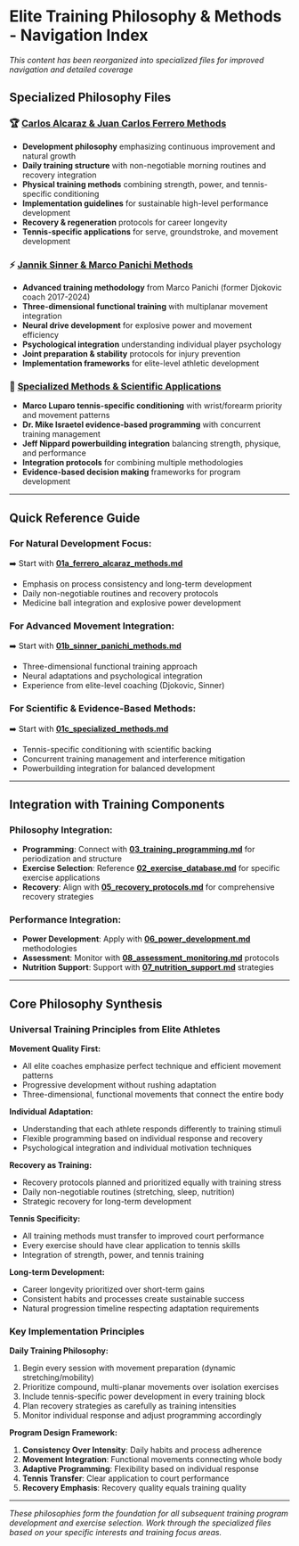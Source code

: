 # Elite Training Philosophy & Methods - Navigation Index

_This content has been reorganized into specialized files for improved navigation and detailed coverage_

## Specialized Philosophy Files

### 🏆 **[Carlos Alcaraz & Juan Carlos Ferrero Methods](01a_ferrero_alcaraz_methods.md)**

- **Development philosophy** emphasizing continuous improvement and natural growth
- **Daily training structure** with non-negotiable morning routines and recovery integration
- **Physical training methods** combining strength, power, and tennis-specific conditioning
- **Implementation guidelines** for sustainable high-level performance development
- **Recovery & regeneration** protocols for career longevity
- **Tennis-specific applications** for serve, groundstroke, and movement development

### ⚡ **[Jannik Sinner & Marco Panichi Methods](01b_sinner_panichi_methods.md)**

- **Advanced training methodology** from Marco Panichi (former Djokovic coach 2017-2024)
- **Three-dimensional functional training** with multiplanar movement integration
- **Neural drive development** for explosive power and movement efficiency
- **Psychological integration** understanding individual player psychology
- **Joint preparation & stability** protocols for injury prevention
- **Implementation frameworks** for elite-level athletic development

### 🔬 **[Specialized Methods & Scientific Applications](01c_specialized_methods.md)**

- **Marco Luparo tennis-specific conditioning** with wrist/forearm priority and movement patterns
- **Dr. Mike Israetel evidence-based programming** with concurrent training management
- **Jeff Nippard powerbuilding integration** balancing strength, physique, and performance
- **Integration protocols** for combining multiple methodologies
- **Evidence-based decision making** frameworks for program development

---

## Quick Reference Guide

### **For Natural Development Focus:**

➡️ Start with **[01a_ferrero_alcaraz_methods.md](01a_ferrero_alcaraz_methods.md)**

- Emphasis on process consistency and long-term development
- Daily non-negotiable routines and recovery protocols
- Medicine ball integration and explosive power development

### **For Advanced Movement Integration:**

➡️ Start with **[01b_sinner_panichi_methods.md](01b_sinner_panichi_methods.md)**

- Three-dimensional functional training approach
- Neural adaptations and psychological integration
- Experience from elite-level coaching (Djokovic, Sinner)

### **For Scientific & Evidence-Based Methods:**

➡️ Start with **[01c_specialized_methods.md](01c_specialized_methods.md)**

- Tennis-specific conditioning with scientific backing
- Concurrent training management and interference mitigation
- Powerbuilding integration for balanced development

---

## Integration with Training Components

### **Philosophy Integration:**

- **Programming**: Connect with **[03_training_programming.md](03_training_programming.md)** for periodization and structure
- **Exercise Selection**: Reference **[02_exercise_database.md](02_exercise_database.md)** for specific exercise applications
- **Recovery**: Align with **[05_recovery_protocols.md](05_recovery_protocols.md)** for comprehensive recovery strategies

### **Performance Integration:**

- **Power Development**: Apply with **[06_power_development.md](06_power_development.md)** methodologies
- **Assessment**: Monitor with **[08_assessment_monitoring.md](08_assessment_monitoring.md)** protocols
- **Nutrition Support**: Support with **[07_nutrition_support.md](07_nutrition_support.md)** strategies

---

## Core Philosophy Synthesis

### Universal Training Principles from Elite Athletes

**Movement Quality First:**

- All elite coaches emphasize perfect technique and efficient movement patterns
- Progressive development without rushing adaptation
- Three-dimensional, functional movements that connect the entire body

**Individual Adaptation:**

- Understanding that each athlete responds differently to training stimuli
- Flexible programming based on individual response and recovery
- Psychological integration and individual motivation techniques

**Recovery as Training:**

- Recovery protocols planned and prioritized equally with training stress
- Daily non-negotiable routines (stretching, sleep, nutrition)
- Strategic recovery for long-term development

**Tennis Specificity:**

- All training methods must transfer to improved court performance
- Every exercise should have clear application to tennis skills
- Integration of strength, power, and tennis training

**Long-term Development:**

- Career longevity prioritized over short-term gains
- Consistent habits and processes create sustainable success
- Natural progression timeline respecting adaptation requirements

### Key Implementation Principles

**Daily Training Philosophy:**

1. Begin every session with movement preparation (dynamic stretching/mobility)
2. Prioritize compound, multi-planar movements over isolation exercises
3. Include tennis-specific power development in every training block
4. Plan recovery strategies as carefully as training intensities
5. Monitor individual response and adjust programming accordingly

**Program Design Framework:**

1. **Consistency Over Intensity**: Daily habits and process adherence
2. **Movement Integration**: Functional movements connecting whole body
3. **Adaptive Programming**: Flexibility based on individual response
4. **Tennis Transfer**: Clear application to court performance
5. **Recovery Emphasis**: Recovery quality equals training quality

---

_These philosophies form the foundation for all subsequent training program development and exercise selection. Work through the specialized files based on your specific interests and training focus areas._
